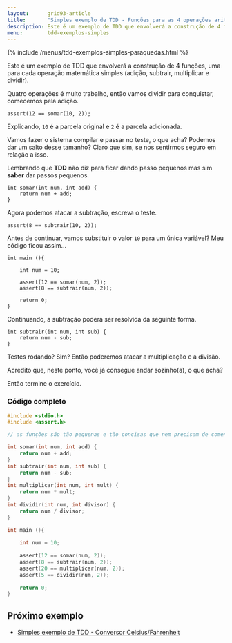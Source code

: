 ```yaml
---
layout:      grid93-article
title:       "Simples exemplo de TDD - Funções para as 4 operações aritméticas"
description: Este é um exemplo de TDD que envolverá a construção de 4 funções, uma para cada operação matemática simples (adição, subtrair, multiplicar e dividir).
menu:        tdd-exemplos-simples
---
```


{% include /menus/tdd-exemplos-simples-paraquedas.html %}

Este é um exemplo de TDD que envolverá a construção de 4 funções, uma para cada operação matemática simples (adição, 
subtrair, multiplicar e dividir).

Quatro operações é muito trabalho, então vamos dividir para conquistar, comecemos pela adição.
   
	assert(12 == somar(10, 2));

Explicando, `10` é a parcela original e `2` é a parcela adicionada.

Vamos fazer o sistema compilar e passar no teste, o que acha? Podemos dar um salto desse tamanho? Claro que sim, se nos
sentirmos seguro em relação a isso.

Lembrando que __TDD__ não diz para ficar dando passo pequenos mas sim __saber__ dar passos pequenos. 

    int somar(int num, int add) {
        return num + add;
    }

Agora podemos atacar a subtração, escreva o teste.

	assert(8 == subtrair(10, 2));

Antes de continuar, vamos substituir o valor `10` para um única variável? Meu código ficou assim...

    int main (){

        int num = 10;

        assert(12 == somar(num, 2));
        assert(8 == subtrair(num, 2));

        return 0;
    }

Continuando, a subtração poderá ser resolvida da seguinte forma.

    int subtrair(int num, int sub) {
        return num - sub;
    }

Testes rodando? Sim? Então poderemos atacar a multiplicação e a divisão.

Acredito que, neste ponto, você já consegue andar sozinho(a), o que acha?

Então termine o exercício.


### Código completo

```c
#include <stdio.h>
#include <assert.h>

// as funções são tão pequenas e tão concisas que nem precisam de comentários

int somar(int num, int add) {
    return num + add;
}
int subtrair(int num, int sub) {
    return num - sub;
}
int multiplicar(int num, int mult) {
    return num * mult;
}
int dividir(int num, int divisor) {
    return num / divisor;
}

int main (){
    
    int num = 10;
    
	assert(12 == somar(num, 2));
	assert(8 == subtrair(num, 2));
	assert(20 == multiplicar(num, 2));
	assert(5 == dividir(num, 2));
    
	return 0;
}
```
        

Próximo exemplo
---

- [Simples exemplo de TDD - Conversor Celsius/Fahrenheit](/tdd/exemplo-tdd-celsius-fahrenheit/)
